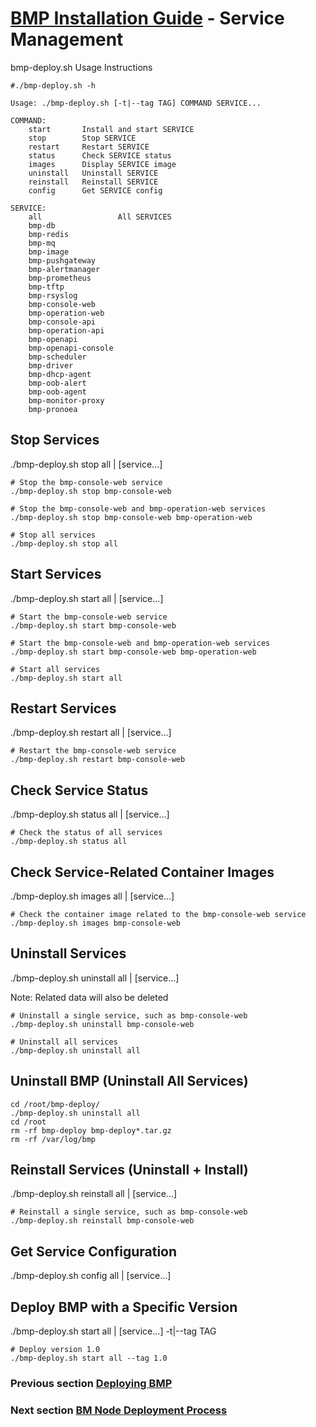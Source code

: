 # [BMP Installation Guide](main.md) - Service Management
bmp-deploy.sh Usage Instructions
~~~
#./bmp-deploy.sh -h

Usage: ./bmp-deploy.sh [-t|--tag TAG] COMMAND SERVICE...

COMMAND:
    start       Install and start SERVICE
    stop        Stop SERVICE
    restart     Restart SERVICE
    status      Check SERVICE status
    images      Display SERVICE image
    uninstall   Uninstall SERVICE
    reinstall   Reinstall SERVICE
    config      Get SERVICE config

SERVICE:
    all                 All SERVICES
    bmp-db
    bmp-redis
    bmp-mq
    bmp-image
    bmp-pushgateway
    bmp-alertmanager
    bmp-prometheus
    bmp-tftp
    bmp-rsyslog
    bmp-console-web
    bmp-operation-web
    bmp-console-api
    bmp-operation-api
    bmp-openapi
    bmp-openapi-console
    bmp-scheduler
    bmp-driver
    bmp-dhcp-agent
    bmp-oob-alert
    bmp-oob-agent
    bmp-monitor-proxy
    bmp-pronoea
~~~
## Stop Services
./bmp-deploy.sh stop all | [service...]
~~~
# Stop the bmp-console-web service
./bmp-deploy.sh stop bmp-console-web

# Stop the bmp-console-web and bmp-operation-web services
./bmp-deploy.sh stop bmp-console-web bmp-operation-web

# Stop all services
./bmp-deploy.sh stop all
~~~

## Start Services
./bmp-deploy.sh start all | [service...]
~~~
# Start the bmp-console-web service
./bmp-deploy.sh start bmp-console-web

# Start the bmp-console-web and bmp-operation-web services
./bmp-deploy.sh start bmp-console-web bmp-operation-web

# Start all services
./bmp-deploy.sh start all
~~~

## Restart Services
./bmp-deploy.sh restart all | [service...]
~~~
# Restart the bmp-console-web service
./bmp-deploy.sh restart bmp-console-web
~~~

## Check Service Status
./bmp-deploy.sh status all | [service...]
~~~
# Check the status of all services
./bmp-deploy.sh status all
~~~

## Check Service-Related Container Images
./bmp-deploy.sh images all | [service...]
~~~
# Check the container image related to the bmp-console-web service
./bmp-deploy.sh images bmp-console-web
~~~

## Uninstall Services
./bmp-deploy.sh uninstall all | [service...]

Note: Related data will also be deleted
~~~
# Uninstall a single service, such as bmp-console-web
./bmp-deploy.sh uninstall bmp-console-web

# Uninstall all services
./bmp-deploy.sh uninstall all
~~~

## Uninstall BMP (Uninstall All Services)
~~~
cd /root/bmp-deploy/
./bmp-deploy.sh uninstall all
cd /root
rm -rf bmp-deploy bmp-deploy*.tar.gz
rm -rf /var/log/bmp
~~~

## Reinstall Services (Uninstall + Install)
./bmp-deploy.sh reinstall all | [service...]
~~~
# Reinstall a single service, such as bmp-console-web
./bmp-deploy.sh reinstall bmp-console-web
~~~

## Get Service Configuration
./bmp-deploy.sh config all | [service...]

## Deploy BMP with a Specific Version
./bmp-deploy.sh start all | [service...]    -t|--tag TAG
~~~
# Deploy version 1.0
./bmp-deploy.sh start all --tag 1.0
~~~

### Previous section [Deploying BMP](deploy.md)
### Next section [BM Node Deployment Process](bm-deploy.md)